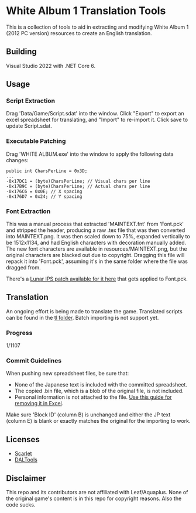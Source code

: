 # White Album 1 Translation Tools

This is a collection of tools to aid in extracting and modifying White Album 1 (2012 PC version) resources to create an English translation.

## Building

Visual Studio 2022 with .NET Core 6.

## Usage

### Script Extraction
Drag 'Data/Game/Script.sdat' into the window. Click "Export" to export an excel spreadsheet for translating, and "Import" to re-import it. Click save to update Script.sdat.

### Executable Patching
Drag 'WHITE ALBUM.exe' into the window to apply the following data changes:
```
public int CharsPerLine = 0x3D;
...
-0x17DC1 = (byte)CharsPerLine; // Visual chars per line
-0x17B9C = (byte)CharsPerLine; // Actual chars per line
-0x176C6 = 0x0E; // X spacing
-0x176D7 = 0x24; // Y spacing
```

### Font Extraction
This was a manual process that extracted 'MAINTEXT.fnt' from 'Font.pck' and stripped the header, producing a raw .tex file that was then converted into MAINTEXT.png. It was then scaled down to 75%, expanded vertically to be 1512x1134, and had English characters with decoration manually added. The new font characters are available in resources/MAINTEXT.png, but the original characters are blacked out due to copyright. Dragging this file will repack it into 'Font.pck', assuming it's in the same folder where the file was dragged from.

There's a [Lunar IPS patch available for it here](https://github.com/JuicyStandoffishMan/WhiteAlbumTranslationTools/blob/master/resources/Font%20patch.zip) that gets applied to Font.pck.

## Translation
An ongoing effort is being made to translate the game. Translated scripts can be found in the [tl folder](https://github.com/JuicyStandoffishMan/WhiteAlbumTranslationTools/tree/master/tl). Batch importing is not support yet.

### Progress
1/1107

### Commit Guidelines
When pushing new spreadsheet files, be sure that:
- None of the Japanese text is included with the committed spreadsheet.
- The copied .bin file, which is a blob of the original file, is not included.
- Personal information is not attached to the file. [Use this guide for removing it in Excel](https://support.microsoft.com/en-us/office/remove-hidden-data-and-personal-information-by-inspecting-documents-presentations-or-workbooks-356b7b5d-77af-44fe-a07f-9aa4d085966f).

Make sure 'Block ID' (column B) is unchanged and either the JP text (column E) is blank or exactly matches the original for the importing to work.

## Licenses
- [Scarlet](https://github.com/xdanieldzd/Scarlet/blob/master/LICENSE.md)
- [DALTools](https://github.com/thesupersonic16/DALTools)

## Disclaimer
This repo and its contributors are not affiliated with Leaf/Aquaplus. None of the original game's content is in this repo for copyright reasons. Also the code sucks.
